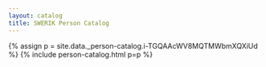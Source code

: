 ```yaml
---
layout: catalog
title: SWERIK Person Catalog
---
```

{% assign p = site.data._person-catalog.i-TGQAAcWV8MQTMWbmXQXiUd %}
{% include person-catalog.html p=p %}

